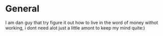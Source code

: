 # General
I am dan guy that try figure it out how to live in the word of money withot working, i dont need alot just a little amont to keep my mind quite:)
